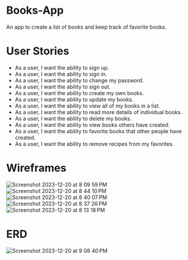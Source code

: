 # Books-App
An app to create a list of books and keep track of favorite books.

# User Stories

  - As a user, I want the ability to sign up.
  - As a user, I want the ability to sign in. 
  - As a user, I want the ability to change my password. 
  - As a user, I want the ability to sign out. 
  - As a user, I want the ability to create my own books. 
  - As a user, I want the ability to update my books. 
  - As a user, I want the ability to view all of my books in a list. 
  - As a user, I want the ability to read more details of individual books. 
  - As a user, I want the ability to delete my books. 
  - As a user, I want the ability to view books others have created. 
  - As a user, I want the ability to favorite books that other people have created. 
  - As a user, I want the ability to remove recipes from my favorites. 

# Wireframes

![Screenshot 2023-12-20 at 8 09 59 PM](https://github.com/spenserg92/Books-App/assets/149332042/9853200c-5692-4ebd-9845-e7bdcd87cda6)
![Screenshot 2023-12-20 at 8 44 10 PM](https://github.com/spenserg92/Books-App/assets/149332042/c6b7c432-9fdc-4c8f-9379-436cd726a282)
![Screenshot 2023-12-20 at 8 40 07 PM](https://github.com/spenserg92/Books-App/assets/149332042/ed41ca0a-ed13-439d-9464-145e564e07f8)
![Screenshot 2023-12-20 at 8 37 26 PM](https://github.com/spenserg92/Books-App/assets/149332042/371cae13-359b-44a2-8728-9898254584e6)
![Screenshot 2023-12-20 at 8 13 18 PM](https://github.com/spenserg92/Books-App/assets/149332042/48969e99-51ee-4170-a8b5-0980b6ed7b1d)

# ERD

![Screenshot 2023-12-20 at 9 08 40 PM](https://github.com/spenserg92/Books-App/assets/149332042/c5775b68-ef2d-4219-9418-06f7ef7de8a2)
